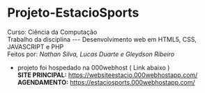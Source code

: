 # Projeto-EstacioSports
Curso: Ciência da Computação <br>
Trabalho da disciplina --- Desenvolvimento web em HTML5, CSS, JAVASCRIPT e PHP  <br>
Feitos por:  <i>Nathan Silva, Lucas Duarte e Gleydson Ribeiro</i>

 - projeto foi hospedado na 000webhost ( Link abaixo )  <br>
<b>SITE PRINCIPAL:</b> https://websiteestacio.000webhostapp.com/  <br>
<b>AGENDAMENTO:</b> https://estaciosports.000webhostapp.com/





